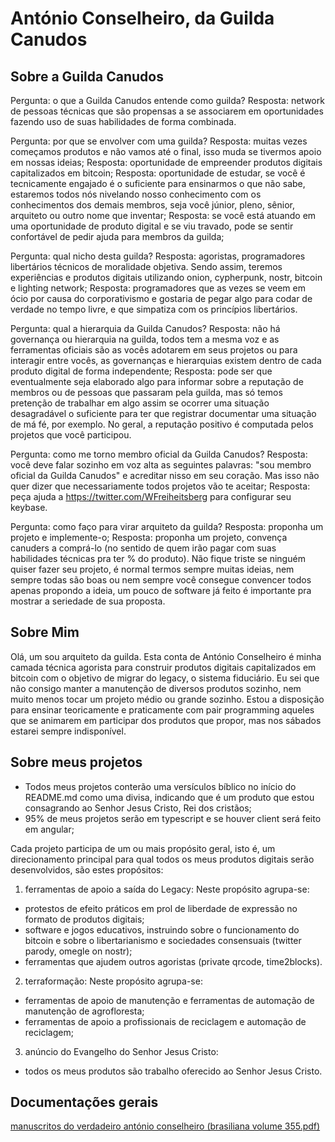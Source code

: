# António Conselheiro, da Guilda Canudos

## Sobre a Guilda Canudos
Pergunta: o que a Guilda Canudos entende como guilda?
Resposta: network de pessoas técnicas que são propensas a se associarem em oportunidades fazendo uso de suas habilidades de forma combinada.

Pergunta: por que se envolver com uma guilda?
Resposta: muitas vezes começamos produtos e não vamos até o final, isso muda se tivermos apoio em nossas ideias;
Resposta: oportunidade de empreender produtos digitais capitalizados em bitcoin;
Resposta: oportunidade de estudar, se você é tecnicamente engajado é o suficiente para ensinarmos o que não sabe, estaremos todos nós nivelando nosso conhecimento com os conhecimentos dos demais membros, seja você júnior, pleno, sênior, arquiteto ou outro nome que inventar;
Resposta: se você está atuando em uma oportunidade de produto digital e se viu travado, pode se sentir confortável de pedir ajuda para membros da guilda;

Pergunta: qual nicho desta guilda?
Resposta: agoristas, programadores libertários técnicos de moralidade objetiva. Sendo assim, teremos experiências e produtos digitais utilizando onion, cypherpunk, nostr, bitcoin e lighting network;
Resposta: programadores que as vezes se veem em ócio por causa do corporativismo e gostaria de pegar algo para codar de verdade no tempo livre, e que simpatiza com os princípios libertários.

Pergunta: qual a hierarquia da Guilda Canudos?
Resposta: não há governança ou hierarquia na guilda, todos tem a mesma voz e as ferramentas oficiais são as vocês adotarem em seus projetos ou para interagir entre vocês, as governanças e hierarquias existem dentro de cada produto digital de forma independente;
Resposta: pode ser que eventualmente seja elaborado algo para informar sobre a reputação de membros ou de pessoas que passaram pela guilda, mas só temos pretenção de trabalhar em algo assim se ocorrer uma situação desagradável o suficiente para ter que registrar documentar uma situação de má fé, por exemplo. No geral, a reputação positivo é computada pelos projetos que você participou.

Pergunta: como me torno membro oficial da Guilda Canudos?
Resposta: você deve falar sozinho em voz alta as seguintes palavras: "sou membro oficial da Guilda Canudos" e acreditar nisso em seu coração. Mas isso não quer dizer que necessariamente todos projetos vão te aceitar;
Resposta: peça ajuda a https://twitter.com/WFreiheitsberg para configurar seu keybase.

Pergunta: como faço para virar arquiteto da guilda?
Resposta: proponha um projeto e implemente-o;
Resposta: proponha um projeto, convença canuders a comprá-lo (no sentido de quem irão pagar com suas habilidades técnicas pra ter % do produto). Não fique triste se ninguém quiser fazer seu projeto, é normal termos sempre muitas ideias, nem sempre todas são boas ou nem sempre você consegue convencer todos apenas propondo a ideia, um pouco de software já feito é importante pra mostrar a seriedade de sua proposta.

## Sobre Mim
Olá, um sou arquiteto da guilda.
Esta conta de António Conselheiro é minha camada técnica agorista para construir produtos digitais capitalizados em bitcoin com o objetivo de migrar do legacy, o sistema fiduciário.
Eu sei que não consigo manter a manutenção de diversos produtos sozinho, nem muito menos tocar um projeto médio ou grande sozinho. Estou a disposição para ensinar teoricamente e praticamente com pair programming aqueles que se animarem em participar dos produtos que propor, mas nos sábados estarei sempre indisponível.

## Sobre meus projetos
- Todos meus projetos conterão uma versículos bíblico no início do README.md como uma divisa, indicando que é um produto que estou consagrando ao Senhor Jesus Cristo, Rei dos cristãos;
- 95% de meus projetos serão em typescript e se houver client será feito em angular;

Cada projeto participa de um ou mais propósito geral, isto é, um direcionamento principal para qual todos os meus produtos digitais serão desenvolvidos, são estes propósitos:
1. ferramentas de apoio a saída do Legacy:
Neste propósito agrupa-se:
 - protestos de efeito práticos em prol de liberdade de expressão no formato de produtos digitais;
 - software e jogos educativos, instruindo sobre o funcionamento do bitcoin e sobre o libertarianismo e sociedades consensuais (twitter parody, omegle on nostr);
 - ferramentas que ajudem outros agoristas (private qrcode, time2blocks).

2. terraformação:
Neste propósito agrupa-se:
 - ferramentas de apoio de manutenção e ferramentas de automação de manutenção de agrofloresta;
 - ferramentas de apoio a profissionais de reciclagem e automação de reciclagem;

3. anúncio do Evangelho do Senhor Jesus Cristo:
 - todos os meus produtos são trabalho oferecido ao Senhor Jesus Cristo.

## Documentações gerais
[manuscritos do verdadeiro antónio conselheiro (brasiliana volume 355.pdf)](https://drive.google.com/file/d/14O3Gs0tOUNTKRbzlBx4F3Mssg8pgZ8lE/view)
